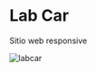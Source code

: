 # Lab Car

Sitio web responsive 

![labcar](https://user-images.githubusercontent.com/32286015/38065237-72547196-32d8-11e8-997a-2fd878588e6a.png)
